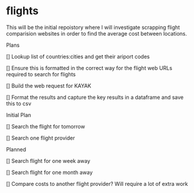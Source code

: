 # flights

This will be the initial repoistory where I will investigate scrapping flight comparision websites in order to find the average cost between locations.

Plans

[] Lookup list of countries:cities and get their ariport codes 

[] Ensure this is formatted in the correct way for the flight web URLs required to search for flights

[] Build the web request for KAYAK

[] Format the results and capture the key results in a dataframe and save this to csv


Initial Plan

[] Search the flight for tomorrow

[] Search one flight provider


Planned

[] Search flight for one week away

[] Search flight for one month away

[] Compare costs to another flight provider? Will require a lot of extra work
